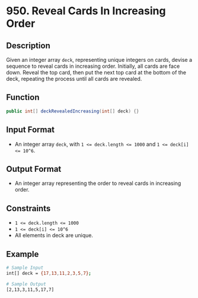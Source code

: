 # 950. Reveal Cards In Increasing Order

## Description

Given an integer array `deck`, representing unique integers on cards, devise a sequence to reveal cards in increasing order. Initially, all cards are face down. Reveal the top card, then put the next top card at the bottom of the deck, repeating the process until all cards are revealed.

## Function

```java
public int[] deckRevealedIncreasing(int[] deck) {}
```

## Input Format

- An integer array `deck`, with `1 <= deck.length <= 1000` and `1 <= deck[i] <= 10^6`.

## Output Format

- An integer array representing the order to reveal cards in increasing order.

## Constraints

- `1 <= deck.length <= 1000`
- `1 <= deck[i] <= 10^6`
- All elements in deck are unique.

## Example

```bash
# Sample Input
int[] deck = {17,13,11,2,3,5,7};

# Sample Output
[2,13,3,11,5,17,7]
```
